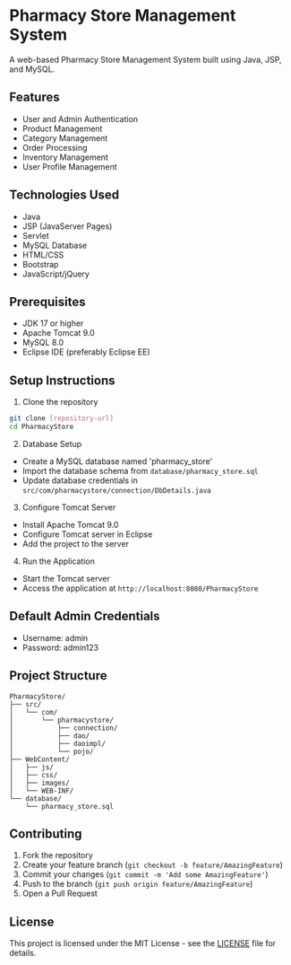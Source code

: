 # Pharmacy Store Management System

A web-based Pharmacy Store Management System built using Java, JSP, and MySQL.

## Features

- User and Admin Authentication
- Product Management
- Category Management
- Order Processing
- Inventory Management
- User Profile Management

## Technologies Used

- Java
- JSP (JavaServer Pages)
- Servlet
- MySQL Database
- HTML/CSS
- Bootstrap
- JavaScript/jQuery

## Prerequisites

- JDK 17 or higher
- Apache Tomcat 9.0
- MySQL 8.0
- Eclipse IDE (preferably Eclipse EE)

## Setup Instructions

1. Clone the repository
```bash
git clone [repository-url]
cd PharmacyStore
```

2. Database Setup
- Create a MySQL database named 'pharmacy_store'
- Import the database schema from `database/pharmacy_store.sql`
- Update database credentials in `src/com/pharmacystore/connection/DbDetails.java`

3. Configure Tomcat Server
- Install Apache Tomcat 9.0
- Configure Tomcat server in Eclipse
- Add the project to the server

4. Run the Application
- Start the Tomcat server
- Access the application at `http://localhost:8080/PharmacyStore`

## Default Admin Credentials
- Username: admin
- Password: admin123

## Project Structure

```
PharmacyStore/
├── src/
│   └── com/
│       └── pharmacystore/
│           ├── connection/
│           ├── dao/
│           ├── daoimpl/
│           └── pojo/
├── WebContent/
│   ├── js/
│   ├── css/
│   ├── images/
│   └── WEB-INF/
└── database/
    └── pharmacy_store.sql
```

## Contributing

1. Fork the repository
2. Create your feature branch (`git checkout -b feature/AmazingFeature`)
3. Commit your changes (`git commit -m 'Add some AmazingFeature'`)
4. Push to the branch (`git push origin feature/AmazingFeature`)
5. Open a Pull Request

## License

This project is licensed under the MIT License - see the [LICENSE](LICENSE) file for details. 